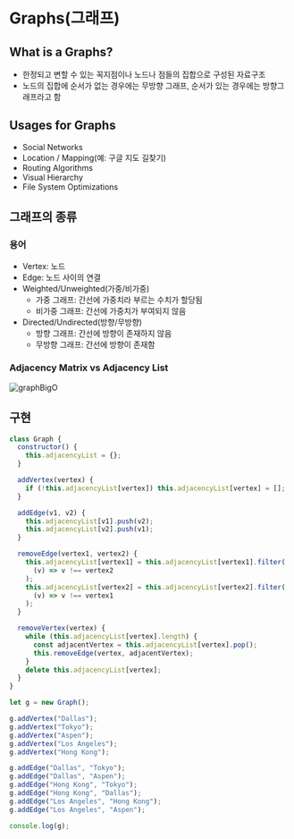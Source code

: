 # Graphs(그래프)

## What is a Graphs?

- 한정되고 변할 수 있는 꼭지점이나 노드나 점들의 집합으로 구성된 자료구조
- 노드의 집합에 순서가 없는 경우에는 무방향 그래프, 순서가 있는 경우에는 방향그래프라고 함

## Usages for Graphs

- Social Networks
- Location / Mapping(예: 구글 지도 길찾기)
- Routing Algorithms
- Visual Hierarchy
- File System Optimizations

## 그래프의 종류

### 용어

- Vertex: 노드
- Edge: 노드 사이의 연결
- Weighted/Unweighted(가중/비가중)
  - 가중 그래프: 간선에 가중치라 부르는 수치가 할당됨
  - 비가중 그래프: 간선에 가중치가 부여되지 않음
- Directed/Undirected(방향/무방향)
  - 방향 그래프: 간선에 방향이 존재하지 않음
  - 무방향 그래프: 간선에 방향이 존재함

### Adjacency Matrix vs Adjacency List

![graphBigO](https://user-images.githubusercontent.com/90498108/182165860-82c4932f-1966-47de-8f50-68ed7fb199e4.png)

## 구현

```js
class Graph {
  constructor() {
    this.adjacencyList = {};
  }

  addVertex(vertex) {
    if (!this.adjacencyList[vertex]) this.adjacencyList[vertex] = [];
  }

  addEdge(v1, v2) {
    this.adjacencyList[v1].push(v2);
    this.adjacencyList[v2].push(v1);
  }

  removeEdge(vertex1, vertex2) {
    this.adjacencyList[vertex1] = this.adjacencyList[vertex1].filter(
      (v) => v !== vertex2
    );
    this.adjacencyList[vertex2] = this.adjacencyList[vertex2].filter(
      (v) => v !== vertex1
    );
  }

  removeVertex(vertex) {
    while (this.adjacencyList[vertex].length) {
      const adjacentVertex = this.adjacencyList[vertex].pop();
      this.removeEdge(vertex, adjacentVertex);
    }
    delete this.adjacencyList[vertex];
  }
}

let g = new Graph();

g.addVertex("Dallas");
g.addVertex("Tokyo");
g.addVertex("Aspen");
g.addVertex("Los Angeles");
g.addVertex("Hong Kong");

g.addEdge("Dallas", "Tokyo");
g.addEdge("Dallas", "Aspen");
g.addEdge("Hong Kong", "Tokyo");
g.addEdge("Hong Kong", "Dallas");
g.addEdge("Los Angeles", "Hong Kong");
g.addEdge("Los Angeles", "Aspen");

console.log(g);
```
